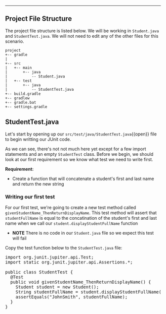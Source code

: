 
---
## Project File Structure

The project file structure is listed below. We will be working in `Student.java` and `StudentTest.java`. We will not need to edit any of the other files for this scenario.

```
project
+-- gradle
|
+-- src
|   +-- main
|       +-- java
|           -- Student.java
|   +-- test
|       +-- java
|           -- StudentTest.java
+-- build.gradle
+-- gradlew
+-- gradle.bat
+-- settings.gradle
```

## StudentTest.java
Let's start by opening up our `src/test/java/StudentTest.java`{{open}} file to begin writting our JUnit code.

As we can see, there's not not much here yet except for a few import statements and an empty `StudentTest` class. Before we begin, we should look at our first requirement so we know what test we need to write first.

**Requirement:**
- Create a function that will concatenate a student's first and last name and return the new string

### Writing our first test

For our first test, we're going to create a new test method called `givenStudentName_ThenReturnDisplayName`. This test method will assert that `studentFullName` is equal to the concatination of the student's first and last name when we call our `student.displayStudentFullName` function 

- **NOTE** There is no code in our `Student.java` file so we expect this test will fail

Copy the test function below to the `StudentTest.java` file:

<pre class="file" data-filename="src/test/java/StudentTest.java" data-target="replace">
import org.junit.jupiter.api.Test;
import static org.junit.jupiter.api.Assertions.*;

public class StudentTest {
  @Test
  public void givenStudentName_ThenReturnDisplayName() {
    Student student = new Student();
    String studentFullName = student.displayStudentFullName("John", "Smith");
    assertEquals("JohnSmith", studentFullName);
  }
}
</pre>
